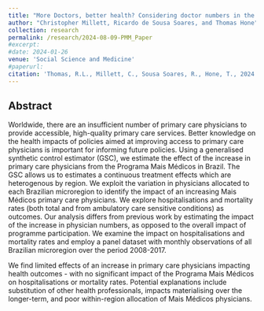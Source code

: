 ```yaml
---
title: "More Doctors, better health? Considering doctor numbers in the Mais Medicos Programme"
author: "Christopher Millett, Ricardo de Sousa Soares, and Thomas Hone"
collection: research
permalink: /research/2024-08-09-PMM_Paper
#excerpt:
#date: 2024-01-26
venue: 'Social Science and Medicine'
#paperurl:
citation: 'Thomas, R.L., Millett, C., Sousa Soares, R., Hone, T., 2024. More Doctors, better health? Considering doctor numbers in the Mais Medicos Programme. Social Science and Medicine (Forthcoming)'
---
```


## Abstract

Worldwide, there are an insufficient number of primary care physicians to provide accessible, high-quality primary care services. Better knowledge on the health impacts of policies aimed at improving access to primary care physicians is important for informing future policies.
Using a generalised synthetic control estimator (GSC), we estimate the effect of the increase in primary care physicians from the Programa Mais Médicos in Brazil. The GSC allows us to estimates a continuous treatment effects which are heterogenous by region. We exploit the variation in physicians allocated to each Brazilian microregion to identify the impact of an increasing Mais Médicos primary care physicians. We explore hospitalisations and mortality rates (both total and from ambulatory care sensitive conditions) as outcomes. Our analysis differs from previous work by estimating the impact of the increase in physician numbers, as opposed to the overall impact of programme participation. We examine the impact on hospitalisations and mortality rates and employ a panel dataset with monthly observations of all Brazilian microregion over the period 2008-2017.

We find limited effects of an increase in primary care physicians impacting health outcomes - with no significant impact of the Programa Mais Médicos on hospitalisations or mortality rates. Potential explanations include substitution of other health professionals, impacts materialising over the longer-term, and poor within-region allocation of Mais Médicos physicians.
